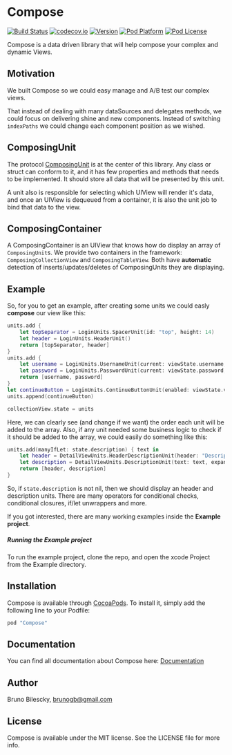 # Compose
[![Build Status](https://travis-ci.org/vivareal/Compose.svg)](https://travis-ci.org/vivareal/Compose)
[![codecov.io](http://codecov.io/github/vivareal/Compose/coverage.svg)](http://codecov.io/github/vivareal/Compose)
[![Version](https://img.shields.io/cocoapods/v/Compose.svg?style=flat)](http://cocoapods.org/pods/Compose)
[![Pod Platform](https://img.shields.io/cocoapods/p/Compose.svg)](http://cocoapods.org/pods/Compose)
[![Pod License](https://img.shields.io/cocoapods/l/Compose.svg)](https://github.com/vivareal/Compose/blob/master/LICENSE)

Compose is a data driven library that will help compose your complex and dynamic Views.

## Motivation
We built Compose so we could easy manage and A/B test our complex views.

That instead of dealing with many dataSources and delegates methods, we could focus on delivering shine and new components. Instead of switching `indexPaths` we could change each component position as we wished.

## ComposingUnit
The protocol [ComposingUnit](https://vivareal.github.io/Compose/Protocols/ComposingUnit.html) is at the center of this library. Any class or struct can conform to it, and it has few properties and methods that needs to be implemented. It should store all data that will be presented by this unit. 

A unit also is responsible for selecting which UIView will render it's data, and once an UIView is dequeued from a container, it is also the unit job to bind that data to the view.

## ComposingContainer
A ComposingContainer is an UIView that knows how do display an array of `ComposingUnit`s. We provide two containers in the framework: `ComposingCollectionView` and `ComposingTableView`. Both have **automatic** detection of inserts/updates/deletes of ComposingUnits they are displaying.

## Example

So, for you to get an example, after creating some units we could easly **compose** our view like this:

```swift
units.add {
	let topSeparator = LoginUnits.SpacerUnit(id: "top", height: 14)
    let header = LoginUnits.HeaderUnit()
    return [topSeparator, header]
}
units.add {
	let username = LoginUnits.UsernameUnit(current: viewState.username, callback: updateUsername(newUsername:))
    let password = LoginUnits.PasswordUnit(current: viewState.password, callback: updatePassword(newPassword:))
    return [username, password]
}
let continueButton = LoginUnits.ContinueButtonUnit(enabled: viewState.validData, callback: doTryLogin)
units.append(continueButton)

collectionView.state = units
``` 
Here, we can clearly see (and change if we want) the order each unit will be added to the array. Also, if any unit needed some business logic to check if it should be added to the array, we could easily do something like this:

```swift
units.add(manyIfLet: state.description) { text in
	let header = DetailViewUnits.HeaderDescriptionUnit(header: "Description")
	let description = DetailViewUnits.DescriptionUnit(text: text, expanded: state.descriptionExpanded)
	return [header, description]
}
```
So, if `state.description` is not nil, then we should display an header and description units. There are many operators for conditional checks, conditional closures, if/let unwrappers and more.

If you got interested, there are many working examples inside the **Example project**.
##### Running the Example project
To run the example project, clone the repo, and open the xcode Project from the Example directory.

## Installation

Compose is available through [CocoaPods](http://cocoapods.org). To install
it, simply add the following line to your Podfile:

```ruby
pod "Compose"
```

## Documentation
You can find all documentation about Compose here: [Documentation](https://vivareal.github.io/Compose/index.html)

## Author

Bruno Bilescky, [brunogb@gmail.com](mailto:brunogb@gmail.com)

## License

Compose is available under the MIT license. See the LICENSE file for more info.
